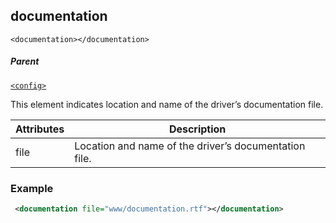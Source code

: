 ## documentation

`<documentation></documentation>`


##### Parent

[`<config>`][1]


This element indicates location and name of the driver’s documentation file.

| Attributes | Description |
| --- | --- |
| file | Location and name of the driver’s documentation file. |

### Example

```xml
 <documentation file="www/documentation.rtf"></documentation>
```

[1]:	https://snap-one.github.io/docs-driverworks-xml/#config